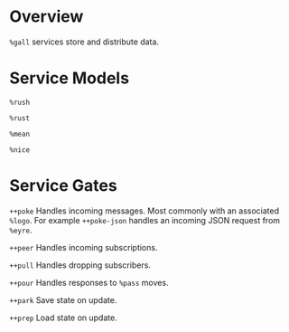 Overview
===

`%gall` services store and distribute data. 


Service Models
===

`%rush`

`%rust`

`%mean`

`%nice`


Service Gates
===

`++poke`
Handles incoming messages. Most commonly with an associated `%logo`. 
For example `++poke-json` handles an incoming JSON request from `%eyre`.

`++peer`
Handles incoming subscriptions. 

`++pull`
Handles dropping subscribers.

`++pour`
Handles responses to `%pass` moves.

`++park`
Save state on update.

`++prep`
Load state on update.